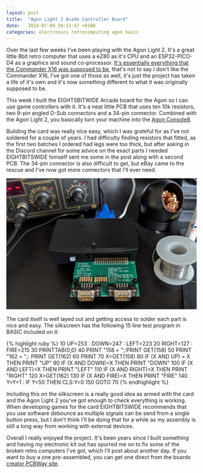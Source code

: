 ```yaml
---
layout: post
title:  "Agon Light 2 Acade Controller Board"
date:   2024-07-09 20:11:47 +0100
categories: electronics retrocomputing agon basic
---
```

Over the last few weeks I've been playing with the Agon Light 2.  It's a great little 8bit retro computer that uses a eZ80 as it's CPU and an ESP32-PICO-D4 as a graphics and sound co-processor. [It's essentially everything that the Commander X16 was supposed to be](https://www.youtube.com/watch?v=mwnNEq3e6cw&t=7s), that's not to say I don't like the Commander X16, I've got one of those as well, it's just the project has taken a life of it's own and it's now something different to what it was originally supposed to be.

This week I built the EIGHTSBITWIDE Arcade board for the Agon so I can use game controllers with it. It's a neat little PCB that uses ten 10k resistors, two 9-pin angled D-Sub connectors and a 34-pin connector. Combined with the Agon Light 2, you basically turn your machine into the [Agon Console8](https://heber.co.uk/agon-console8/).

Building the card was really nice easy, which I was grateful for as I've not soldered for a couple of years. I had difficulty finding resistors that fitted, as the first two batches I ordered had legs were too thick, but after asking in the Discord channel for some advice on the exact parts I needed EIGHTBITSWIDE himself sent me some in the post along with a second PCB. The 34-pin connector is also difficult to get, but eBay came to the rescue and I've now got more connectors that I'll ever need.

![Agon Light 2 EIGHTBITSWIDE Arcade](/assets/images/20240709_eightbitswide_arcade.png)

The card itself is well layed out and getting access to solder each part is nice and easy. The silkscreen has the following 15 line test program in BASIC included on it:

{% highlight ruby %}
   10 UP=253 : DOWN=247 : LEFT=223
   20 RIGHT=127 : FIRE=215
   30 PRINTTAB(0,0)
   40 PRINT "158 = ";:PRINT GET(158)
   50 PRINT "162 = ";: PRINT GET(162)
   60 PRINT
   70 X=GET(158)
   80 IF (X AND UP) = X THEN PRINT "UP"
   90 IF (X AND DOWN)=X THEN PRINT "DOWN"
  100 IF (X AND LEFT)=X THEN PRINT "LEFT"
  110 IF (X AND RIGHT)=X THEN PRINT "RIGHT"
  120 X=GET(162)
  130 IF (X AND FIRE)=X THEN PRINT "FIRE"
  140 Y=Y+1 : IF Y=50 THEN CLS:Y=0
  150 GOTO 70
{% endhighlight %}

Including this on the silkscreen is a really good idea as armed with the card and the Agon Light 2 you've got enough to check everything is working. When developing games for the card EIGHTBITSWIDE recommends that you use software debounce as multiple signals can be send from a single button press, but I don't think I'll be doing that for a while as my assembly is still a long way from working with external devices.

Overall I really enjoyed the project. It's been years since I built something and having my electronic kit out has spurred me on to fix some of the broken retro computers I've got, which I'll post about another day. If you want to buy a one pre-assembled, you can get one direct from the boards [creator PCBWay site](https://www.pcbway.com/project/shareproject/Agon_ARCADE_Joystick_Interface_893b9d84.html).